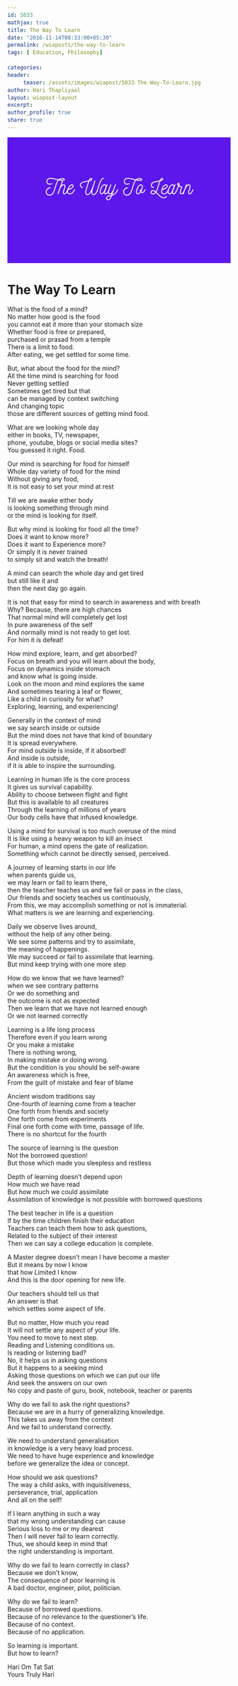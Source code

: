 ```yaml
--- 
id: 5033
mathjax: true  
title: The Way To Learn
date: "2016-11-14T08:33:00+05:30"
permalink: /wiaposts/the-way-to-learn
tags: [ Education, Philosophy]    

categories: 
header:
     teaser: /assets/images/wiapost/5033-The-Way-To-Learn.jpg
author: Hari Thapliyaal 
layout: wiapost-layout 
excerpt:  
author_profile: true 
share: true 
---
```


![The Way To Learn](/assets/images/wiapost/5033-The-Way-To-Learn.jpg)     
   
# The Way To Learn
    
What is the food of a mind?     
No matter how good is the food     
you cannot eat it more than your stomach size     
Whether food is free or prepared,     
purchased or prasad from a temple     
There is a limit to food.     
After eating, we get settled for some time.    
    
But, what about the food for the mind?     
All the time mind is searching for food     
Never getting settled     
Sometimes get tired but that     
can be managed by context switching     
And changing topic     
those are different sources of getting mind food.    
    
What are we looking whole day     
either in books, TV, newspaper,     
phone, youtube, blogs or social media sites?     
You guessed it right. Food.    
    
Our mind is searching for food for himself     
Whole day variety of food for the mind     
Without giving any food,     
It is not easy to set your mind at rest    
    
Till we are awake either body     
is looking something through mind     
or the mind is looking for itself.    
    
But why mind is looking for food all the time?     
Does it want to know more?     
Does it want to Experience more?     
Or simply it is never trained     
to simply sit and watch the breath!    
    
A mind can search the whole day and get tired     
but still like it and     
then the next day go again.    
    
It is not that easy for mind to search in awareness and with breath     
Why? Because, there are high chances     
That normal mind will completely get lost     
In pure awareness of the self     
And normally mind is not ready to get lost.     
For him it is defeat!    
    
How mind explore, learn, and get absorbed?     
Focus on breath and you will learn about the body,     
Focus on dynamics inside stomach     
and know what is going inside.     
Look on the moon and mind explores the same     
And sometimes tearing a leaf or flower,     
Like a child in curiosity for what?     
Exploring, learning, and experiencing!    
    
Generally in the context of mind     
we say search inside or outside     
But the mind does not have that kind of boundary     
It is spread everywhere.     
For mind outside is inside, if it absorbed!     
And inside is outside,     
if it is able to inspire the surrounding.    
    
Learning in human life is the core process     
It gives us survival capability.     
Ability to choose between flight and fight     
But this is available to all creatures     
Through the learning of millions of years     
Our body cells have that infused knowledge.    
    
Using a mind for survival is too much overuse of the mind     
It is like using a heavy weapon to kill an insect     
For human, a mind opens the gate of realization.     
Something which cannot be directly sensed, perceived.    
    
A journey of learning starts in our life     
when parents guide us,     
we may learn or fail to learn there,     
then the teacher teaches us and we fail or pass in the class,     
Our friends and society teaches us continuously,     
From this, we may accomplish something or not is immaterial.     
What matters is we are learning and experiencing.    
    
Daily we observe lives around,     
without the help of any other being.     
We see some patterns and try to assimilate,     
the meaning of happenings.     
We may succeed or fail to assimilate that learning.     
But mind keep trying with one more step    
    
How do we know that we have learned?     
when we see contrary patterns     
Or we do something and     
the outcome is not as expected     
Then we learn that we have not learned enough     
Or we not learned correctly    
    
Learning is a life long process     
Therefore even if you learn wrong     
Or you make a mistake     
There is nothing wrong,     
In making mistake or doing wrong.     
But the condition is you should be self-aware     
An awareness which is free,     
From the guilt of mistake and fear of blame    
    
Ancient wisdom traditions say     
One-fourth of learning come from a teacher     
One forth from friends and society     
One forth come from experiments     
Final one forth come with time, passage of life.     
There is no shortcut for the fourth    
    
The source of learning is the question     
Not the borrowed question!     
But those which made you sleepless and restless    
    
Depth of learning doesn’t depend upon     
How much we have read     
But how much we could assimilate     
Assimilation of knowledge is not possible with borrowed questions    
    
The best teacher in life is a question     
If by the time children finish their education     
Teachers can teach them how to ask questions,     
Related to the subject of their interest     
Then we can say a college education is complete.    
    
A Master degree doesn’t mean I have become a master     
But it means by now I know     
that how Limited I know     
And this is the door opening for new life.    
    
Our teachers should tell us that     
An answer is that     
which settles some aspect of life.    
    
But no matter, How much you read     
It will not settle any aspect of your life.     
You need to move to next step.     
Reading and Listening conditions us.     
Is reading or listening bad?     
No, it helps us in asking questions     
But it happens to a seeking mind     
Asking those questions on which we can put our life     
And seek the answers on our own     
No copy and paste of guru, book, notebook, teacher or parents    
    
Why do we fail to ask the right questions?     
Because we are in a hurry of generalizing knowledge.     
This takes us away from the context     
And we fail to understand correctly.    
    
We need to understand generalisation     
in knowledge is a very heavy load process.     
We need to have huge experience and knowledge     
before we generalize the idea or concept.    
    
How should we ask questions?     
The way a child asks, with inquisitiveness,     
perseverance, trial, application     
And all on the self!    
    
If I learn anything in such a way     
that my wrong understanding can cause     
Serious loss to me or my dearest     
Then I will never fail to learn correctly.     
Thus, we should keep in mind that     
the right understanding is important.    
    
Why do we fail to learn correctly in class?     
Because we don’t know,     
The consequence of poor learning is     
A bad doctor, engineer, pilot, politician.    
    
Why do we fail to learn?     
Because of borrowed questions.     
Because of no relevance to the questioner’s life.     
Because of no context.     
Because of no application.    
    
So learning is important.     
But how to learn?    
    
Hari Om Tat Sat     
Yours Truly Hari    
